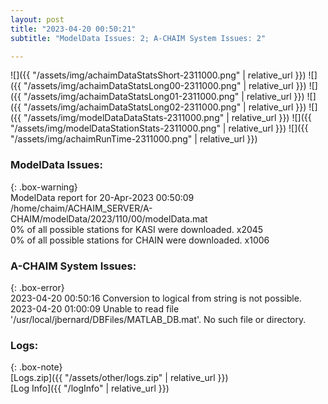 ```yaml
---
layout: post
title: "2023-04-20 00:50:21"
subtitle: "ModelData Issues: 2; A-CHAIM System Issues: 2"

---
```


![]({{ "/assets/img/achaimDataStatsShort-2311000.png" | relative_url }})
![]({{ "/assets/img/achaimDataStatsLong00-2311000.png" | relative_url }})
![]({{ "/assets/img/achaimDataStatsLong01-2311000.png" | relative_url }})
![]({{ "/assets/img/achaimDataStatsLong02-2311000.png" | relative_url }})
![]({{ "/assets/img/modelDataDataStats-2311000.png" | relative_url }})
![]({{ "/assets/img/modelDataStationStats-2311000.png" | relative_url }})
![]({{ "/assets/img/achaimRunTime-2311000.png" | relative_url }})


### ModelData Issues:  
  
{: .box-warning}  
 ModelData report for 20-Apr-2023 00:50:09   
 /home/chaim/ACHAIM_SERVER/A-CHAIM/modelData/2023/110/00/modelData.mat   
 0% of all possible stations for KASI were downloaded. x2045   
 0% of all possible stations for CHAIN were downloaded. x1006   
  
### A-CHAIM System Issues:  
  
{: .box-error}  
2023-04-20 00:50:16 Conversion to logical from string is not possible.  
2023-04-20 01:00:09 Unable to read file '/usr/local/jbernard/DBFiles/MATLAB_DB.mat'. No such file or directory.  

### Logs:  
  
{: .box-note}  
[Logs.zip]({{ "/assets/other/logs.zip" | relative_url }})  
[Log Info]({{ "/logInfo" | relative_url }})  
